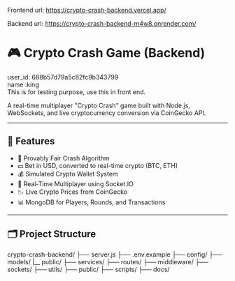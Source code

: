 Frontend url: https://crypto-crash-backend.vercel.app/

Backend url:  https://crypto-crash-backend-m4w8.onrender.com/
 # 🎮 Crypto Crash Game (Backend)

user_id: 688b57d79a5c82fc9b343799   
name :king  
This is for testing purpose, use this in front end.

A real-time multiplayer "Crypto Crash" game built with Node.js, WebSockets, and live cryptocurrency conversion via CoinGecko API.

---

## 🔧 Features

- 🎲 Provably Fair Crash Algorithm
- 💵 Bet in USD, converted to real-time crypto (BTC, ETH)
- 💰 Simulated Crypto Wallet System
- 🔄 Real-Time Multiplayer using Socket.IO
- 📉 Live Crypto Prices from CoinGecko
- 📊 MongoDB for Players, Rounds, and Transactions

---

## 🗂️ Project Structure
crypto-crash-backend/
├── server.js
├── .env.example
├── config/
├── models/
|__ public/
├── services/
├── routes/
├── middleware/
├── sockets/
├── utils/
├── public/
├── scripts/
├── docs/


